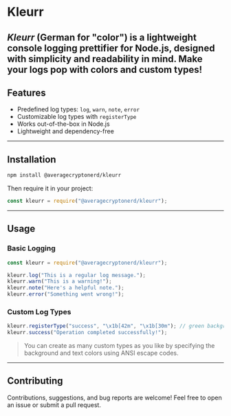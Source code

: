 # Kleurr

*Kleurr* (German for "color") is a lightweight console logging prettifier for Node.js, designed with simplicity and readability in mind. Make your logs pop with colors and custom types!
---

## Features

- Predefined log types: `log`, `warn`, `note`, `error`
- Customizable log types with `registerType`
- Works out-of-the-box in Node.js
- Lightweight and dependency-free

---

## Installation

```bash
npm install @averagecryptonerd/kleurr
```

Then require it in your project:
```javascript
const kleurr = require("@averagecryptonerd/kleurr");
```
---

## Usage

### Basic Logging
```javascript
const kleurr = require("@averagecryptonerd/kleurr");

kleurr.log("This is a regular log message.");
kleurr.warn("This is a warning!");
kleurr.note("Here's a helpful note.");
kleurr.error("Something went wrong!");
```

### Custom Log Types
```javascript
kleurr.registerType("success", "\x1b[42m", "\x1b[30m"); // green background, black text
kleurr.success("Operation completed successfully!");
```
> You can create as many custom types as you like by specifying the background and text colors using ANSI escape codes.

---

## Contributing

Contributions, suggestions, and bug reports are welcome! Feel free to open an issue or submit a pull request.